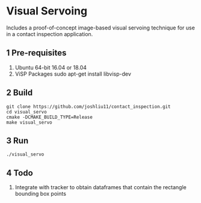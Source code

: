 # Visual Servoing

Includes a proof-of-concept image-based visual servoing technique for use in a contact inspection application.

## 1 Pre-requisites
1. Ubuntu 64-bit 16.04 or 18.04
2. ViSP Packages
    sudo apt-get install libvisp-dev

## 2 Build 
    git clone https://github.com/joshliu11/contact_inspection.git
    cd visual_servo
    cmake -DCMAKE_BUILD_TYPE=Release
    make visual_servo

## 3 Run 
    ./visual_servo

## 4 Todo
1. Integrate with tracker to obtain dataframes that contain the rectangle bounding box points 